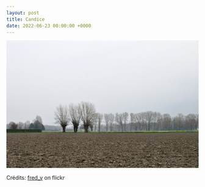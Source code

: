 ```yaml
---
layout: post
title: Candice
date: 2022-06-23 00:00:00 +0000
---
```


![Candice](/images/2022-06-23.jpg)

Crédits: [fred_v](https://www.flickr.com/people/vialbost/) on flickr
